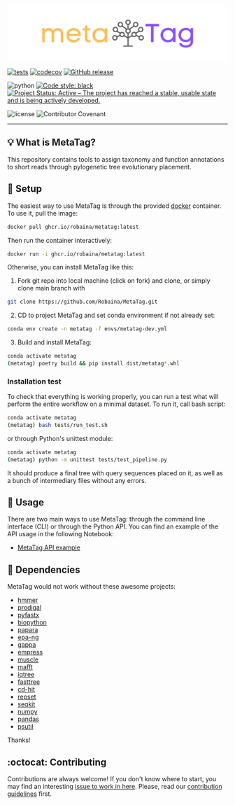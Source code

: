 ![logo](docs/imgs/meta_trans.png)

[![tests](https://github.com/Robaina/MetaTag/actions/workflows/tests.yml/badge.svg)](https://github.com/Robaina/MetaTag/actions/workflows/tests.yml)
[![codecov](https://codecov.io/gh/Robaina/MetaTag/branch/main/graph/badge.svg?token=PY48LGP84S)](https://codecov.io/gh/Robaina/MetaTag)
[![GitHub release](https://img.shields.io/github/release/Robaina/MetaTag.svg)](https://GitHub.com/Robaina/MetaTag/releases/)

![python](https://img.shields.io/badge/Python-3.10-blue)
[![Code style: black](https://img.shields.io/badge/code%20style-black-000000.svg)](https://github.com/psf/black)
[![Project Status: Active – The project has reached a stable, usable state and is being actively developed.](https://www.repostatus.org/badges/latest/active.svg)](https://www.repostatus.org/#active)

![license](https://img.shields.io/github/license/Robaina/MetaTag)
![Contributor Covenant](https://img.shields.io/badge/Contributor%20Covenant-v2.0%20adopted-ff69b4)

---
## :bulb: What is MetaTag?
This repository contains tools to assign taxonomy and function annotations to short reads through pylogenetic tree evolutionary placement.

## :wrench: Setup
The easiest way to use MetaTag is through the provided [docker](https://www.docker.com/) container. To use it, pull the image:

```bash
docker pull ghcr.io/robaina/metatag:latest
```

Then run the container interactively:

```bash
docker run -i ghcr.io/robaina/metatag:latest
```

Otherwise, you can install MetaTag like this:

1. Fork git repo into local machine (click on fork) and clone, or simply clone main branch with
```bash
git clone https://github.com/Robaina/MetaTag.git
```

2. CD to project MetaTag and set conda environment if not already set:
```bash
conda env create -n metatag -f envs/metatag-dev.yml
```

3. Build and install MetaTag:
```bash
conda activate metatag
(metatag) poetry build && pip install dist/metatag*.whl
```
### Installation test
To check that everything is working properly, you can run a test what will perform the entire workflow on a minimal dataset. To run it, call bash script:
```bash
conda activate metatag
(metatag) bash tests/run_test.sh
```

or through Python's unittest module:
```bash
conda activate metatag
(metatag) python -m unittest tests/test_pipeline.py
```

It should produce a final tree with query sequences placed on it, as well as a bunch of intermediary files without any errors.

## :rocket: Usage
There are two main ways to use MetaTag: through the command line interface (CLI) or through the Python API. You can find an example of the API usage in the following Notebook:

* [MetaTag API example](examples/example_api.ipynb)

## :arrows_counterclockwise: Dependencies
MetaTag would not work without these awesome projects:

- [hmmer](https://github.com/EddyRivasLab/hmmer)
- [prodigal](https://github.com/hyattpd/Prodigal)
- [pyfastx](https://github.com/lmdu/pyfastx)
- [biopython](https://github.com/biopython/biopython)
- [papara](https://cme.h-its.org/exelixis/web/software/papara/index.html)
- [epa-ng](https://github.com/Pbdas/epa-ng)
- [gappa](https://github.com/lczech/gappa)
- [empress](https://github.com/biocore/empress)
- [muscle](https://github.com/rcedgar/muscle)
- [mafft](https://github.com/GSLBiotech/mafft)
- [iqtree](https://github.com/Cibiv/IQ-TREE)
- [fasttree](https://github.com/PavelTorgashov/FastTree)
- [cd-hit](https://github.com/weizhongli/cdhit)
- [repset](https://onlinelibrary.wiley.com/doi/10.1002/prot.25461)
- [seqkit](https://github.com/shenwei356/seqkit)
- [numpy](https://github.com/numpy/numpy)
- [pandas](https://github.com/pandas-dev/pandas)
- [psutil](https://github.com/giampaolo/psutil)

Thanks!

## :octocat: Contributing

Contributions are always welcome! If you don't know where to start, you may find an interesting [issue to work in here](https://github.com/Robaina/MetaTag/issues). Please, read our [contribution guidelines](CONTRIBUTING.md) first.
